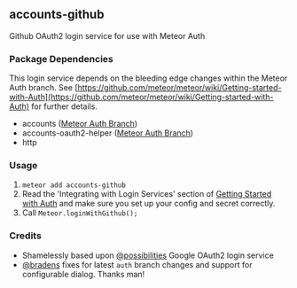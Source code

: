 ## accounts-github

Github OAuth2 login service for use with Meteor Auth

### Package Dependencies

This login service depends on the bleeding edge changes within the Meteor Auth branch. See [https://github.com/meteor/meteor/wiki/Getting-started-with-Auth](https://github.com/meteor/meteor/wiki/Getting-started-with-Auth) for further details.

* accounts ([Meteor Auth Branch](https://github.com/meteor/meteor/wiki/Getting-started-with-Auth))
* accounts-oauth2-helper ([Meteor Auth Branch](https://github.com/meteor/meteor/wiki/Getting-started-with-Auth))
* http

### Usage

1. `meteor add accounts-github`
2. Read the 'Integrating with Login Services' section of [Getting Started with Auth](https://github.com/meteor/meteor/wiki/Getting-started-with-Auth) and make sure you set up your config and secret correctly.
3. Call `Meteor.loginWithGithub();`

### Credits

* Shamelessly based upon [@possibilities](https://github.com/possibilities) Google OAuth2 login service
* [@bradens](https://github.com/bradens) fixes for latest `auth` branch changes and support for configurable dialog. Thanks man!
